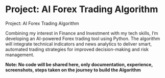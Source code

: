 # Project: AI Forex Trading Algorithm
Project: AI Forex Trading Algorithm

Combining my interest in Finance and Investment with my tech skills, I’m developing an AI-powered Forex trading tool using Python. The algorithm will integrate technical indicators and news analytics to deliver smart, automated trading strategies for improved decision-making and risk management.

**Note: No code will be shared here, only documentation, experience, screenshots, steps taken on the journey to build the Algorithm**
